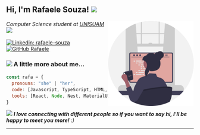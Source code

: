 <h2> Hi, I'm Rafaele Souza! <img src="https://media.giphy.com/media/mGcNjsfWAjY5AEZNw6/giphy.gif" width="50"></h2>
<img align='right' src="./undraw_programmer_re_owql.svg" width="230">
<p><em>Computer Science student at <a href="https://www.unisuam.edu.br/">UNISUAM </a><img src="https://media.giphy.com/media/fYSnHlufseco8Fh93Z/giphy.gif" width="30"></br></em></p>


[![Linkedin: rafaele-souza](https://img.shields.io/badge/Rafaele_Souza-blue?style=flat&logo=Linkedin&logoColor=white&link=https://www.linkedin.com/in/rafaele-souza/)](https://www.linkedin.com/in/rafaele-souza/)
[![GitHub Rafaele](https://img.shields.io/github/followers/raffaez?label=follow&style=social)](https://github.com/raffaez)


### <img src="https://media.giphy.com/media/VgCDAzcKvsR6OM0uWg/giphy.gif" width="50"> A little more about me...  

```javascript
const rafa = {
  pronouns: "she" | "her",
  code: [Javascript, TypeScript, HTML, CSS, PHP, Java],
  tools: [React, Node, Nest, MaterialUI, Bootstrap],
}
```

<img src="https://media.giphy.com/media/LnQjpWaON8nhr21vNW/giphy.gif" width="60"> <em><b>I love connecting with different people so if you want to say hi, I'll be happy to meet you more!</b> :)</em>

---